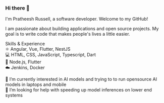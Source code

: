 ### Hi there 👋

I'm Pratheesh Russell, a software developer. Welcome to my GitHub!

I am passionate about building applications and open source projects. My goal is to write code that makes people's lives a little easier.

Skills & Experience  
⚛️ Angular, Vue, Flutter, NestJS  
💻 HTML, CSS, JavaScript, Typescript, Dart  
🤖 Node.js, Flutter  
☁️ Jenkins, Docker    
    
🔭 I’m currently interested in AI models and trying to to run opensource AI models in laptops and mobile   
🤔 I’m looking for help with speeding up model inferences on lower end systems   

<!--
**pratheeshrussell/pratheeshrussell** is a ✨ _special_ ✨ repository because its `README.md` (this file) appears on your GitHub profile.

Here are some ideas to get you started:

- 🔭 I’m currently working on ...
- 🌱 I’m currently learning ...
- 👯 I’m looking to collaborate on ...
- 🤔 I’m looking for help with ...
- 💬 Ask me about ...
- 📫 How to reach me: ...
- 😄 Pronouns: ...
- ⚡ Fun fact: ...
-->
